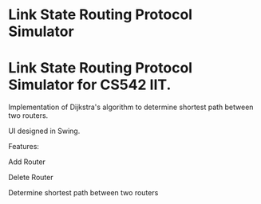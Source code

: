 # Link State Routing Protocol Simulator 
# Link State Routing Protocol Simulator for CS542 IIT.


Implementation of Dijkstra's algorithm to determine shortest path between two routers.


UI designed in Swing.


Features:


Add Router


Delete Router


Determine shortest path between two routers
